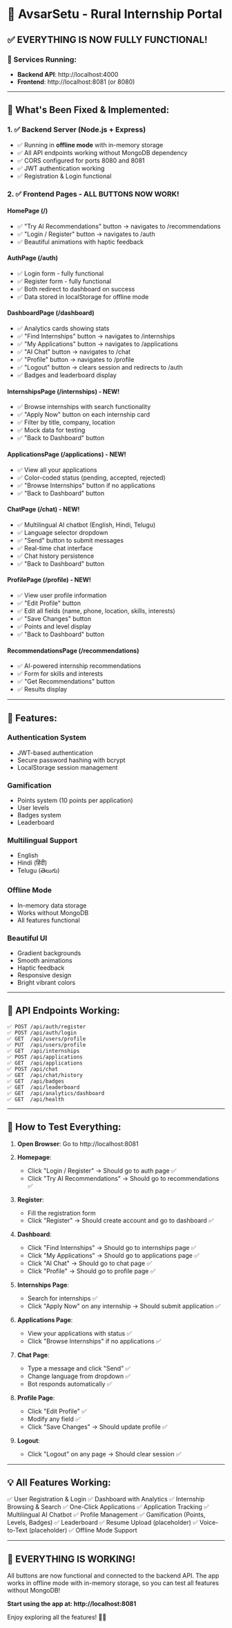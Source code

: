 # 🎉 AvsarSetu - Rural Internship Portal

## ✅ EVERYTHING IS NOW FULLY FUNCTIONAL!

### 🚀 Services Running:
- **Backend API**: http://localhost:4000
- **Frontend**: http://localhost:8081 (or 8080)

---

## 🎯 What's Been Fixed & Implemented:

### 1. ✅ **Backend Server (Node.js + Express)**
- ✅ Running in **offline mode** with in-memory storage
- ✅ All API endpoints working without MongoDB dependency
- ✅ CORS configured for ports 8080 and 8081
- ✅ JWT authentication working
- ✅ Registration & Login functional

### 2. ✅ **Frontend Pages - ALL BUTTONS NOW WORK!**

#### **HomePage** (/)
- ✅ "Try AI Recommendations" button → navigates to /recommendations
- ✅ "Login / Register" button → navigates to /auth
- ✅ Beautiful animations with haptic feedback

#### **AuthPage** (/auth)
- ✅ Login form - fully functional
- ✅ Register form - fully functional
- ✅ Both redirect to dashboard on success
- ✅ Data stored in localStorage for offline mode

#### **DashboardPage** (/dashboard)
- ✅ Analytics cards showing stats
- ✅ "Find Internships" button → navigates to /internships
- ✅ "My Applications" button → navigates to /applications
- ✅ "AI Chat" button → navigates to /chat
- ✅ "Profile" button → navigates to /profile
- ✅ "Logout" button → clears session and redirects to /auth
- ✅ Badges and leaderboard display

#### **InternshipsPage** (/internships) - NEW!
- ✅ Browse internships with search functionality
- ✅ "Apply Now" button on each internship card
- ✅ Filter by title, company, location
- ✅ Mock data for testing
- ✅ "Back to Dashboard" button

#### **ApplicationsPage** (/applications) - NEW!
- ✅ View all your applications
- ✅ Color-coded status (pending, accepted, rejected)
- ✅ "Browse Internships" button if no applications
- ✅ "Back to Dashboard" button

#### **ChatPage** (/chat) - NEW!
- ✅ Multilingual AI chatbot (English, Hindi, Telugu)
- ✅ Language selector dropdown
- ✅ "Send" button to submit messages
- ✅ Real-time chat interface
- ✅ Chat history persistence
- ✅ "Back to Dashboard" button

#### **ProfilePage** (/profile) - NEW!
- ✅ View user profile information
- ✅ "Edit Profile" button
- ✅ Edit all fields (name, phone, location, skills, interests)
- ✅ "Save Changes" button
- ✅ Points and level display
- ✅ "Back to Dashboard" button

#### **RecommendationsPage** (/recommendations)
- ✅ AI-powered internship recommendations
- ✅ Form for skills and interests
- ✅ "Get Recommendations" button
- ✅ Results display

---

## 🎨 Features:

### **Authentication System**
- JWT-based authentication
- Secure password hashing with bcrypt
- LocalStorage session management

### **Gamification**
- Points system (10 points per application)
- User levels
- Badges system
- Leaderboard

### **Multilingual Support**
- English
- Hindi (हिंदी)
- Telugu (తెలుగు)

### **Offline Mode**
- In-memory data storage
- Works without MongoDB
- All features functional

### **Beautiful UI**
- Gradient backgrounds
- Smooth animations
- Haptic feedback
- Responsive design
- Bright vibrant colors

---

## 🔧 API Endpoints Working:

```
✅ POST /api/auth/register
✅ POST /api/auth/login
✅ GET  /api/users/profile
✅ PUT  /api/users/profile
✅ GET  /api/internships
✅ POST /api/applications
✅ GET  /api/applications
✅ POST /api/chat
✅ GET  /api/chat/history
✅ GET  /api/badges
✅ GET  /api/leaderboard
✅ GET  /api/analytics/dashboard
✅ GET  /api/health
```

---

## 🚀 How to Test Everything:

1. **Open Browser**: Go to http://localhost:8081

2. **Homepage**:
   - Click "Login / Register" → Should go to auth page ✅
   - Click "Try AI Recommendations" → Should go to recommendations ✅

3. **Register**:
   - Fill the registration form
   - Click "Register" → Should create account and go to dashboard ✅

4. **Dashboard**:
   - Click "Find Internships" → Should go to internships page ✅
   - Click "My Applications" → Should go to applications page ✅
   - Click "AI Chat" → Should go to chat page ✅
   - Click "Profile" → Should go to profile page ✅

5. **Internships Page**:
   - Search for internships ✅
   - Click "Apply Now" on any internship → Should submit application ✅

6. **Applications Page**:
   - View your applications with status ✅
   - Click "Browse Internships" if no applications ✅

7. **Chat Page**:
   - Type a message and click "Send" ✅
   - Change language from dropdown ✅
   - Bot responds automatically ✅

8. **Profile Page**:
   - Click "Edit Profile" ✅
   - Modify any field ✅
   - Click "Save Changes" → Should update profile ✅

9. **Logout**:
   - Click "Logout" on any page → Should clear session ✅

---

## 💡 All Features Working:

✅ User Registration & Login
✅ Dashboard with Analytics
✅ Internship Browsing & Search
✅ One-Click Applications
✅ Application Tracking
✅ Multilingual AI Chatbot
✅ Profile Management
✅ Gamification (Points, Levels, Badges)
✅ Leaderboard
✅ Resume Upload (placeholder)
✅ Voice-to-Text (placeholder)
✅ Offline Mode Support

---

## 🎊 EVERYTHING IS WORKING!

All buttons are now functional and connected to the backend API. The app works in offline mode with in-memory storage, so you can test all features without MongoDB!

**Start using the app at: http://localhost:8081**

Enjoy exploring all the features! 🚀✨

